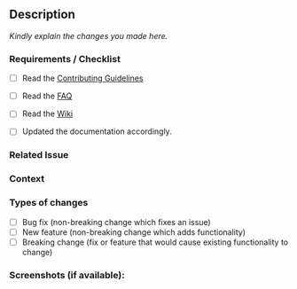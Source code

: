 
<!--- Provide a general summary of the issue in the Title above -->

## Description

_Kindly explain the changes you made here._


### Requirements / Checklist

<!--- Put an `x` in all the boxes that apply: -->

- [ ] Read the [Contributing Guidelines](https://github.com/abhiTronix/vidgear/blob/master/contributing.md)
- [ ] Read the [FAQ](https://github.com/abhiTronix/vidgear/wiki/FAQ-&-Troubleshooting)
- [ ] Read the [Wiki](https://github.com/abhiTronix/vidgear/wiki#vidgear)
- [ ] Updated the documentation accordingly.


### Related Issue
<!--- This project only accepts pull requests related to open issues -->
<!--- If suggesting a new feature or change, please discuss it in an issue first -->
<!--- If fixing a bug, there should be an issue describing it with steps to reproduce -->
<!--- Please link to the issue here: -->

### Context
<!--- Why is this change required? What problem does it solve? -->

### Types of changes
<!--- What types of changes does your code introduce? Put an `x` in all the boxes that apply: -->
- [ ] Bug fix (non-breaking change which fixes an issue)
- [ ] New feature (non-breaking change which adds functionality)
- [ ] Breaking change (fix or feature that would cause existing functionality to change)

### Screenshots (if available):




